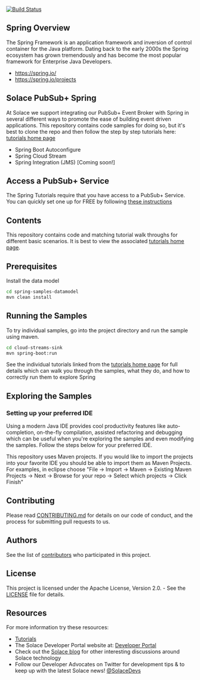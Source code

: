 [![Build Status](https://travis-ci.org/SolaceSamples/solace-samples-spring.svg?branch=master)](https://travis-ci.org/SolaceSamples/solace-samples-spring)

## Spring Overview

The Spring Framework is an application framework and inversion of control container for the Java platform. Dating back to the early 2000s the Spring ecosystem has grown tremendously and has become the most popular framework for Enterprise Java Developers. 

- https://spring.io/
- https://spring.io/projects

## Solace PubSub+ Spring

At Solace we support integrating our PubSub+ Event Broker with Spring in several different ways to promote the ease of building event driven applications. This repository contains code samples for doing so, but it's best to clone the repo and then follow the step by step tutorials here: [tutorials home page](https://solace.com/samples/solace-samples-spring/)
* Spring Boot Autoconfigure
* Spring Cloud Stream
* Spring Integration (JMS) [Coming soon!]

## Access a PubSub+ Service

The Spring Tutorials require that you have access to a PubSub+ Service. You can quickly set one up for FREE by following [these instructions](https://solace.com/try-it-now/)

## Contents

This repository contains code and matching tutorial walk throughs for different basic scenarios. It is best to view the associated [tutorials home page](https://dev.solace.com/samples/solace-samples-spring/).

## Prerequisites

Install the data model
``` bash
cd spring-samples-datamodel
mvn clean install
```

## Running the Samples

To try individual samples, go into the project directory and run the sample using maven.

``` bash
cd cloud-streams-sink
mvn spring-boot:run
```

See the individual tutorials linked from the [tutorials home page](https://dev.solace.com/samples/solace-samples-spring/) for full details which can walk you through the samples, what they do, and how to correctly run them to explore Spring

## Exploring the Samples

### Setting up your preferred IDE

Using a modern Java IDE provides cool productivity features like auto-completion, on-the-fly compilation, assisted refactoring and debugging which can be useful when you're exploring the samples and even modifying the samples. Follow the steps below for your preferred IDE.

This repository uses Maven projects. If you would like to import the projects into your favorite IDE you should be able to import them as Maven Projects. For examples, in eclipse choose "File -> Import -> Maven -> Existing Maven Projects -> Next -> Browse for your repo -> Select which projects -> Click Finish"

## Contributing

Please read [CONTRIBUTING.md](CONTRIBUTING.md) for details on our code of conduct, and the process for submitting pull requests to us.

## Authors

See the list of [contributors](https://github.com/SolaceSamples/solace-samples-spring/contributors) who participated in this project.

## License

This project is licensed under the Apache License, Version 2.0. - See the [LICENSE](LICENSE) file for details.

## Resources

For more information try these resources:

- [Tutorials](https://tutorials.solace.dev/)
- The Solace Developer Portal website at: [Developer Portal](http://solace.com/developers)
- Check out the [Solace blog](https://solace.com/blog/category/developers/) for other interesting discussions around Solace technology
- Follow our Developer Advocates on Twitter for development tips & to keep up with the latest Solace news! [@SolaceDevs](https://twitter.com/solacedevs)

